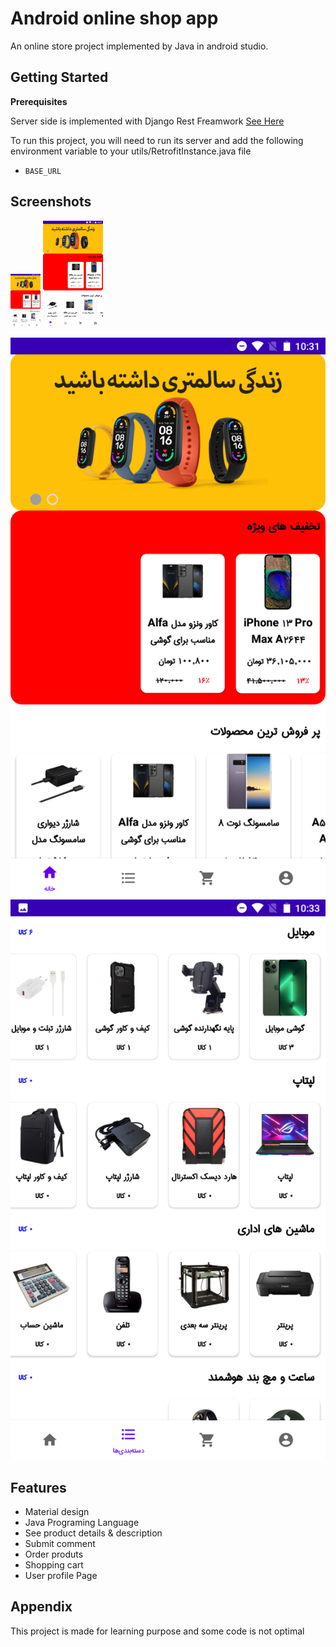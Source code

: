 
# Android online shop app

An online store project implemented by Java in android studio.

## Getting Started

**Prerequisites**

Server side is implemented with Django Rest Freamwork
[See Here](https://github.com/hosseinzare1/OnlineShop_DRF)

To run this project, you will need to run its server and add the following environment variable to your utils/RetrofitInstance.java file
- `BASE_URL`

## Screenshots
<img src="https://github.com/hosseinzare1/Online_Shop/blob/master/Screenshots/home.png" alt="Computer Man" style="width:48px;">

<img src="https://github.com/hosseinzare1/Online_Shop/blob/master/Screenshots/home.png" alt="Computer Man" style="max-width:96px;">

  
![Home](https://github.com/hosseinzare1/Online_Shop/blob/master/Screenshots/home.png) ![Categories](https://github.com/hosseinzare1/Online_Shop/blob/master/Screenshots/categories.png)


## Features

- Material design
- Java Programing Language
- See product details & description
- Submit comment
- Order produts
- Shopping cart
- User profile Page


## Appendix

This project is made for learning purpose and some code is not optimal

